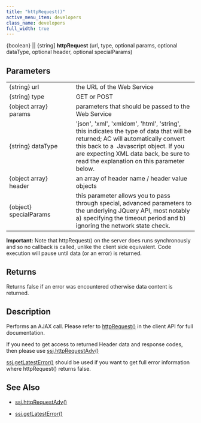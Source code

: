 ```yaml
---
title: "httpRequest()"
active_menu_item: developers
class_name: developers
full_width: true
---
```



{boolean} || {string] **httpRequest** (url, type, optional params, optional dataType, optional header, optional specialParams)

## Parameters

<table>
<tr>
<td width="199">
{string} url

</td>
<td width="10">
</td>
<td width="671">
the URL of the Web Service

</td>
</tr>
<tr>
<td width="199">
{string} type

</td>
<td width="10">
</td>
<td width="671">
GET or POST

</td>
</tr>
<tr>
<td width="199">
{object array} params

</td>
<td width="10">
</td>
<td width="671">
parameters that should be passed to the Web Service

</td>
</tr>
<tr>
<td width="199">
{string} dataType

</td>
<td width="10">
</td>
<td width="671">
'json', 'xml', 'xmldom', 'html', 'string', this indicates the type of data that will be returned; AC will automatically convert this back to a  Javascript object. If you are expecting XML data back, be sure to read the explanation on this parameter below.

</td>
</tr>
<tr>
<td width="199">
{object array} header

</td>
<td width="10">
</td>
<td width="671">
an array of header name / header value objects

</td>
</tr>
<tr>
<td width="199">
{object} specialParams

</td>
<td width="10">
</td>
<td width="671">
this parameter allows you to pass through special, advanced parameters to the underlying JQuery API, most notably a) specifying the timeout period and b) ignoring the network state check.

</td>
</tr>
</table>

**Important:** Note that httpRequest() on the server does runs synchronously and so no callback is called, unlike the client side equivalent. Code execution will pause until data (or an error) is returned.

## Returns

Returns false if an error was encountered otherwise data content is returned.

## Description

Performs an AJAX call. Please refer to [httpRequest()](../../../client-api/soap-restful-ajax-calls/httprequest) in the client API for full documentation.

If you need to get access to returned Header data and response codes, then please use [ssj.httpRequestAdv()](httprequestadv.htm)

[ssj.getLatestError()](../miscellaneous/getlatesterror) should be used if you want to get full error information where httpRequest() returns false.

## See Also

 - [ssj.httpRequestAdv()](httprequestadv.htm)

 - [ssj.getLatestError()](../miscellaneous/getlatesterror)

